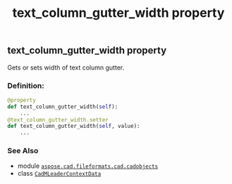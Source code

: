 ﻿---
title: text_column_gutter_width property
second_title: Aspose.CAD for Python via .NET API References
description: 
type: docs
weight: 730
url: /python-net/aspose.cad.fileformats.cad.cadobjects/cadmleadercontextdata/text_column_gutter_width/
is_root: false
---

## text_column_gutter_width property


Gets or sets width of text column gutter.
### Definition:
```python
@property
def text_column_gutter_width(self):
    ...
@text_column_gutter_width.setter
def text_column_gutter_width(self, value):
    ...
```

### See Also
* module [`aspose.cad.fileformats.cad.cadobjects`](../../)
* class [`CadMLeaderContextData`](/cad/python-net/aspose.cad.fileformats.cad.cadobjects/cadmleadercontextdata)
